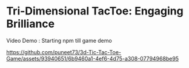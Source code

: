 # Tri-Dimensional TacToe: Engaging Brilliance
Video Demo : Starting npm till game demo

https://github.com/puneet73/3d-Tic-Tac-Toe-Game/assets/93940651/6b9460a1-4ef6-4d75-a308-07794968be95

